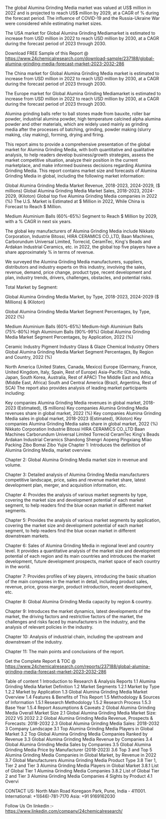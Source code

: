 The global Alumina Grinding Media market was valued at US$ million in 2022 and is projected to reach US$ million by 2029, at a CAGR of % during the forecast period. The influence of COVID-19 and the Russia-Ukraine War were considered while estimating market sizes.

The USA market for Global Alumina Grinding Mediamarket is estimated to increase from USD million in 2022 to reach USD million by 2030, at a CAGR during the forecast period of 2023 through 2030.

Download FREE Sample of this Report @ https://www.24chemicalresearch.com/download-sample/237188/global-alumina-grinding-media-forecast-market-2023-2032-286

The China market for Global Alumina Grinding Media market is estimated to increase from USD million in 2022 to reach USD million by 2030, at a CAGR during the forecast period of 2023 through 2030.

The Europe market for Global Alumina Grinding Mediamarket is estimated to increase from USD million in 2022 to reach USD million by 2030, at a CAGR during the forecast period of 2023 through 2030.

Alumina grinding balls refer to ball stones made from bauxite, roller bar powder, industrial alumina powder, high temperature calcined alpha alumina powder and other materials, which are widely used mainly as grinding media after the processes of batching, grinding, powder making (slurry making, clay making), forming, drying and firing.

This report aims to provide a comprehensive presentation of the global market for Alumina Grinding Media, with both quantitative and qualitative analysis, to help readers develop business/growth strategies, assess the market competitive situation, analyze their position in the current marketplace, and make informed business decisions regarding Alumina Grinding Media. This report contains market size and forecasts of Alumina Grinding Media in global, including the following market information:

Global Alumina Grinding Media Market Revenue, 2018-2023, 2024-2029, ($ millions)
Global Alumina Grinding Media Market Sales, 2018-2023, 2024-2029, (Kiloton)
Global top five Alumina Grinding Media companies in 2022 (%)
The U.S. Market is Estimated at $ Million in 2022, While China is Forecast to Reach $ Million.

Medium Aluminium Balls (60%-65%) Segment to Reach $ Million by 2029, with a % CAGR in next six years.

The global key manufacturers of Alumina Grinding Media include Nikkato Corporation, Industrie Bitossi, HIRA CERAMICS CO.,LTD, Baan Machines, Carborundum Universal Limited, Torrecid, CeramTec, King's Beads and Ardakan Industrial Ceramics, etc. in 2022, the global top five players have a share approximately % in terms of revenue.

We surveyed the Alumina Grinding Media manufacturers, suppliers, distributors and industry experts on this industry, involving the sales, revenue, demand, price change, product type, recent development and plan, industry trends, drivers, challenges, obstacles, and potential risks.

Total Market by Segment:

Global Alumina Grinding Media Market, by Type, 2018-2023, 2024-2029 ($ Millions) & (Kiloton)

Global Alumina Grinding Media Market Segment Percentages, by Type, 2022 (%)

Medium Aluminium Balls (60%-65%)
Medium-high Aluminium Balls (75%-80%)
High Aluminium Balls (90%-99%)
Global Alumina Grinding Media Market Segment Percentages, by Application, 2022 (%)

Ceramic Industry
Pigment Industry
Glass & Glaze
Chemical Industry
Others
Global Alumina Grinding Media Market Segment Percentages, By Region and Country, 2022 (%)

North America (United States, Canada, Mexico)
Europe (Germany, France, United Kingdom, Italy, Spain, Rest of Europe)
Asia-Pacific (China, India, Japan, South Korea, Australia, Rest of APAC)
The Middle East and Africa (Middle East, Africa)
South and Central America (Brazil, Argentina, Rest of SCA)
The report also provides analysis of leading market participants including:

Key companies Alumina Grinding Media revenues in global market, 2018-2023 (Estimated), ($ millions)
Key companies Alumina Grinding Media revenues share in global market, 2022 (%)
Key companies Alumina Grinding Media sales in global market, 2018-2023 (Estimated), (Kiloton)
Key companies Alumina Grinding Media sales share in global market, 2022 (%)
Nikkato Corporation
Industrie Bitossi
HIRA CERAMICS CO.,LTD
Baan Machines
Carborundum Universal Limited
Torrecid
CeramTec
King's Beads
Ardakan Industrial Ceramics
Shandong Shengri Aopeng
Pingxiang Miao Packing
Zibo Bomai
Zibo Yujie
Chapter 1: Introduces the definition of Alumina Grinding Media, market overview.

Chapter 2: Global Alumina Grinding Media market size in revenue and volume.

Chapter 3: Detailed analysis of Alumina Grinding Media manufacturers competitive landscape, price, sales and revenue market share, latest development plan, merger, and acquisition information, etc.

Chapter 4: Provides the analysis of various market segments by type, covering the market size and development potential of each market segment, to help readers find the blue ocean market in different market segments.

Chapter 5: Provides the analysis of various market segments by application, covering the market size and development potential of each market segment, to help readers find the blue ocean market in different downstream markets.

Chapter 6: Sales of Alumina Grinding Media in regional level and country level. It provides a quantitative analysis of the market size and development potential of each region and its main countries and introduces the market development, future development prospects, market space of each country in the world.

Chapter 7: Provides profiles of key players, introducing the basic situation of the main companies in the market in detail, including product sales, revenue, price, gross margin, product introduction, recent development, etc.

Chapter 8: Global Alumina Grinding Media capacity by region & country.

Chapter 9: Introduces the market dynamics, latest developments of the market, the driving factors and restrictive factors of the market, the challenges and risks faced by manufacturers in the industry, and the analysis of relevant policies in the industry.

Chapter 10: Analysis of industrial chain, including the upstream and downstream of the industry.

Chapter 11: The main points and conclusions of the report.

Get the Complete Report & TOC @ https://www.24chemicalresearch.com/reports/237188/global-alumina-grinding-media-forecast-market-2023-2032-286

Table of content
1 Introduction to Research & Analysis Reports
1.1 Alumina Grinding Media Market Definition
1.2 Market Segments
1.2.1 Market by Type
1.2.2 Market by Application
1.3 Global Alumina Grinding Media Market Overview
1.4 Features & Benefits of This Report
1.5 Methodology & Sources of Information
1.5.1 Research Methodology
1.5.2 Research Process
1.5.3 Base Year
1.5.4 Report Assumptions & Caveats
2 Global Alumina Grinding Media Overall Market Size
2.1 Global Alumina Grinding Media Market Size: 2022 VS 2032
2.2 Global Alumina Grinding Media Revenue, Prospects & Forecasts: 2018-2032
2.3 Global Alumina Grinding Media Sales: 2018-2032
3 Company Landscape
3.1 Top Alumina Grinding Media Players in Global Market
3.2 Top Global Alumina Grinding Media Companies Ranked by Revenue
3.3 Global Alumina Grinding Media Revenue by Companies
3.4 Global Alumina Grinding Media Sales by Companies
3.5 Global Alumina Grinding Media Price by Manufacturer (2018-2023)
3.6 Top 3 and Top 5 Alumina Grinding Media Companies in Global Market, by Revenue in 2022
3.7 Global Manufacturers Alumina Grinding Media Product Type
3.8 Tier 1, Tier 2 and Tier 3 Alumina Grinding Media Players in Global Market
3.8.1 List of Global Tier 1 Alumina Grinding Media Companies
3.8.2 List of Global Tier 2 and Tier 3 Alumina Grinding Media Companies
4 Sights by Product
4.1 Overvi

CONTACT US:
North Main Road Koregaon Park, Pune, India - 411001.
International: +1(646)-781-7170
Asia: +91 9169162030

Follow Us On linkedin :- https://www.linkedin.com/company/24chemicalresearch/
